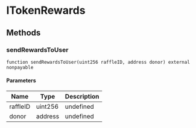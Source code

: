 # ITokenRewards









## Methods

### sendRewardsToUser

```solidity
function sendRewardsToUser(uint256 raffleID, address donor) external nonpayable
```





#### Parameters

| Name | Type | Description |
|---|---|---|
| raffleID | uint256 | undefined
| donor | address | undefined





